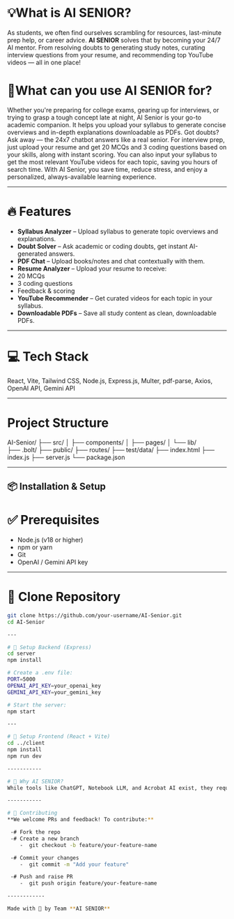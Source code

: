 # 💡What is AI SENIOR?
As students, we often find ourselves scrambling for resources, last-minute prep help, or career advice. **AI SENIOR** solves that by becoming your 24/7 AI mentor. From resolving doubts to generating study notes, curating interview questions from your resume, and recommending top YouTube videos — all in one place!

# 🎯What can you use AI SENIOR for?
Whether you're preparing for college exams, gearing up for interviews, or trying to grasp a tough concept late at night, AI Senior is your go-to academic companion. It helps you upload your syllabus to generate concise overviews and in-depth explanations downloadable as PDFs. Got doubts? Ask away — the 24x7 chatbot answers like a real senior. For interview prep, just upload your resume and get 20 MCQs and 3 coding questions based on your skills, along with instant scoring. You can also input your syllabus to get the most relevant YouTube videos for each topic, saving you hours of search time. With AI Senior, you save time, reduce stress, and enjoy a personalized, always-available learning experience.

------

# 🔥 Features
-  **Syllabus Analyzer** – Upload syllabus to generate topic overviews and explanations.
-  **Doubt Solver** – Ask academic or coding doubts, get instant AI-generated answers.
-  **PDF Chat** – Upload books/notes and chat contextually with them.
-  **Resume Analyzer** – Upload your resume to receive:
  - 20 MCQs
  - 3 coding questions
  - Feedback & scoring
-  **YouTube Recommender** – Get curated videos for each topic in your syllabus.
-  **Downloadable PDFs** – Save all study content as clean, downloadable PDFs.

------

# 💻 Tech Stack

React, Vite, Tailwind CSS, Node.js, Express.js, Multer, pdf-parse, Axios, OpenAI API, Gemini API

------

# Project Structure

AI-Senior/
├── src/
│   ├── components/
│   ├── pages/
│   └── lib/  
├── .bolt/
├── public/
├── routes/
├── test/data/
├── index.html
├── index.js
├── server.js
└── package.json

------------------

## 📦 Installation & Setup

# ✅ Prerequisites

- Node.js (v18 or higher)
- npm or yarn
- Git
- OpenAI / Gemini API key

---

# 🔽 Clone Repository

```bash
git clone https://github.com/your-username/AI-Senior.git
cd AI-Senior

---

# 🔧 Setup Backend (Express)
cd server
npm install

# Create a .env file:
PORT=5000
OPENAI_API_KEY=your_openai_key
GEMINI_API_KEY=your_gemini_key

# Start the server:
npm start

---

# 🎨 Setup Frontend (React + Vite)
cd ../client
npm install
npm run dev

-----------

# 🧠 Why AI SENIOR?
While tools like ChatGPT, Notebook LLM, and Acrobat AI exist, they require heavy prompting or manual context setup. AI SENIOR is purpose-built for students — streamlining academic and career prep into one platform with curated content, instant guidance, and topic-focused workflows. No switching tabs, no chaos — just clarity.

-----------

# 🤝 Contributing
**We welcome PRs and feedback! To contribute:**

 -# Fork the repo
 -# Create a new branch
    -  git checkout -b feature/your-feature-name

 -# Commit your changes
    -  git commit -m "Add your feature"

 -# Push and raise PR
    -  git push origin feature/your-feature-name

------------

Made with 💙 by Team **AI SENIOR**    
